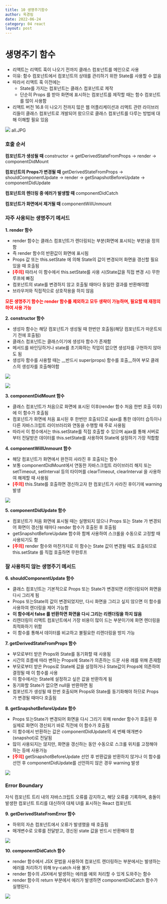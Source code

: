 ```yaml
---
title: 10 생명주기함수
author: 옥경림
date: 2022-06-24
category: 04 react
layout: post
---
```


# 생명주기 함수

- 리액트는 리액트 훅이 나오기 전까지 클래스 컴포넌트를 메인으로 사용
- 이유: 함수 컴포넌트에서 컴포넌트의 상태를 관리하기 위한 State를 사용할 수 없음
- 따라서 리액트 훅 이전에는 
  - State를 가지는 컴포넌트는 클래스 컴포넌트로 제작
  - 단순히 Props 를 받아 화면에 표시하는 컴포넌트를 제작할 때는 함수 컴포넌트를 많이 사용함
- 리액트 버전 16.8 이 나오기 전까지 많은 웹 어플리케이션과 리액트 관련 라이브러리들이 클래스 컴포넌트로 개발되어 왔으므로 클래스 컴포넌트를 다루는 방법에 대해 이해할 필요 있음

![](../images\04\10//all.JPG)
all.JPG
      
### 호출 순서
   
__컴포넌트가 생성될 때__
constructor -> getDerivedStateFromProps -> render -> componentDidMount
   
__컴포넌트의 Props가 변경될 때__
getDerivedStateFromProps -> shouldComponentUpdate -> render -> getSnapshotBeforeUpdate -> componentDidUpdate
   
__컴포넌트의 렌더링 중 에러가 발생할 때__
componentDidCatch
   
__컴포넌트가 화면에서 제거될 때__
componentWillUnmount
         
### 자주 사용되는 생명주기 메서드
      
__1. render 함수__
   
- render 함수는 클래스 컴포넌트가 렌더링되는 부분(화면에 표시되는 부분)을 정의함
- 즉 render 함수의 반환값이 화면에 표시됨
- Props 값 또는 this.setState 에 의해 State의 값이 변경되어 화면을 갱신할 필요 있을 때 호출됨
- __<span style="color:red">[주의]</span>__ 따라서 이 함수에서 this.setState를 사용 시(State값을 직접 변경 시) 무한 루프에 빠짐
- 컴포넌트의 state를 변경하지 않고 호출될 때마다 동일한 결과를 반환해야함
- 브라우저와 직접적으로 상호작용을 하지 않음
      
__<span style="color:red">모든 생명주기 함수는 render 함수를 제외하고 모두 생략이 가능하며, 필요할 때 재정의하여 사용 가능</span>__
      
__2. constructor 함수__
   
- 생성자 함수는 해당 컴포넌트가 생성될 때 한번만 호출됨(해당 컴포넌트가 마운트되기 전에 호출됨)
- 클래스 컴포넌트는 클래스이기에 생성자 함수가 존재함
- 메서드를 바인딩하거나 state를 초기화하는 작업이 없으면 생성자를 구현하지 않아도 됨
- 생성자 함수를 사용할 때는 __반드시 super(props) 함수를 호출__하여 부모 클래스의 생성자를 호출해야함
      
![](../images\04\10/1.JPG)

![](../images\04\10//2.JPG)
      

__3. componentDidMount 함수__
- 클래스 컴포넌트가 처음으로 화면에 표시된 이후(render 함수 처음 한번 호출 이후)에 이 함수가 호출됨
- 컴포넌트가 화면에 처음 표시된 후 한번만 호출되므로 ajax를 통한 데이터 습득이나 다른 자바스크립트 라이브러리와 연동을 수행할 때 주로 사용됨
- 따라서 이 함수에서는 this.setState를 직접 호출할 수 있으며 ajax를 통해 서버로부터 전달받은 데이터를 this.setState를 사용하여 State에 설정하기 가장 적합함
      
__4. componentWillUnmount 함수__
- 해당 컴포넌트가 화면에서 완전히 사라진 후 호출되는 함수
- 보통 componentDidMount에서 연동한 자바스크립트 라이브러리 해지 또는 setTimeout, setInterval 등의 타이머를 clearTimeout, clearInterval 을 사용하여 해제할 때 사용됨
- __<span style="color:red">[주의]</span>__ this.State를 호출하면 갱신하고자 한 컴포넌트가 사라진 후이기에 warning 발생

![](../images\04\10//mount_unmount.JPG)
      
__5. componentDidUpdate 함수__
- 컴포넌트가 처음 화면에 표시될 때는 실행되지 않으나 Props 또는 State 가 변경되어 화면이 갱신될 때마다 render 함수가 호출된 후 호출됨
- getSnapshotBeforeUpdate 함수와 함께 사용하여 스크롤을 수동으로 고정할 때 사용되기도 함
- __<span style="color:red">[주의]</span>__ render 함수와 마찬가지로 이 함수는 State 값이 변경될 때도 호출되므로 this.setState 를 직접 호출하면 무한루프
         
### 잘 사용하지 않는 생명주기 메서드
         
__6. shouldComponentUpdate 함수__
- 클래스 컴포넌트는 기본적으로 Props 또는 State가 변경되면 리렌더링되어 화면을 다시 그리게 됨
- Props 또는State의 값이 변경되었지만, 다시 화면을 그리고 싶지 않으면 이 함수를 사용하여 렌더링을 제어 가능함
- __이 함수에서 false 를 반환하면 화면을 다시 그리는 리렌더링을 하지 않음__
- 리렌더링이 리액트 컴포넌트에서 가장 비용이 많이 드는 부분이기에 화면 렌더링을 최적화하기 위함
- 이 함수를 통해서 데이터를 비교하고 불필요한 리렌더링을 방지 가능
      

__7. getDerivedStateFromProps 함수__
- 부모로부터 받은 Props와 State를 동기화할 때 사용됨
- 시간의 흐름에 따라 변하는 Props에 State가 의존하는 드문 사용 례를 위해 존재함
- 부모로부터 받은 Props로 State에 값을 설정하거나 State값이 Props에 의존하여 결정될 때 이 함수를 사용
- 이 함수에서는 State에 설정하고 싶은 값을 반환하게 됨
- 동기화할 State가 없으면 null을 반환하면 됨
- 컴포넌트가 생성될 때 한번 호출되며 Props와 State를 동기화해야 하므로 Props가 변경될 때마다 호출됨
      

__8. getSnapshotBeforeUpdate 함수__
- Props 또는State가 변경되어 화면을 다시 그리기 위해 render 함수가 호출된 후 실제로 화면이 갱신되기 바로 직전에 이 함수가 호출됨
- 이 함수에서 반환하는 값은 componentDidUpdate의 세 번째 매개변수(snapshot)로 전달됨
- 많이 사용되지는 않지만, 화면을 갱신하는 동안 수동으로 스크롤 위치를 고정해야 하는 등에 사용가능
- __<span style="color:red">[주의]</span>__ getSnapshotBeforeUpdate 선언 후 반환값을 반환하지 않거나 이 함수를 선언 후 componentDidUpdate를 선언하지 않은 경우 warning 발생

![](../images\04\10//3.JPG)
      
### Error Boundary
자식 컴포넌트 트리 내의 자바스크립트 오류를 감지하고, 해당 오류를 기록하며, 충돌이 발생한 컴포넌트 트리를 대신하여 대체 UI를 표시하는 React 컴포넌트
         
__9. getDerivedStateFromError 함수__
- 하위의 자손 컴포넌트에서 오류가 발생했을 때 호출됨
- 매개변수로 오류를 전달받고, 갱신된 state 값을 반드시 반환해야 함

![](../images\04\10//4.JPG)

__10. componentDidCatch 함수__
- render 함수에서 JSX 문법을 사용하여 컴포넌트 렌더링하는 부분에서는 발생하는 에러를 처리하기 위해 try-catch 사용 불가
- render 함수의 JSX에서 발생하는 에러를 예외 처리할 수 있게 도와주는 함수
- render 함수의 return 부분에서 에러가 발생하면 componentDidCatch 함수가 실행된다.
     
![](../images\04\10//5.JPG)